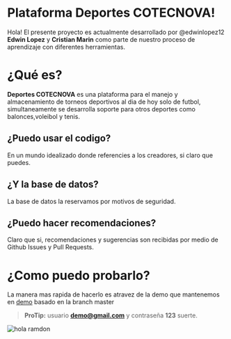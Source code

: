 # Plataforma Deportes COTECNOVA!

Hola! El presente proyecto es actualmente desarrollado por  @edwinlopez12 **Edwin Lopez** y **Cristian Marin** como parte de nuestro proceso de aprendizaje con diferentes herramientas.


# ¿Qué es?

 **Deportes COTECNOVA** es una plataforma para el manejo y almacenamiento de torneos deportivos al dia de hoy solo de futbol, simultaneamente se desarrolla soporte para otros deportes como balonces,voleibol y tenis. 

## ¿Puedo usar el codigo?

En un mundo idealizado donde referencies a los creadores, si claro que puedes.

## ¿Y la base de datos?

La base de datos la reservamos por motivos de seguridad.

## ¿Puedo hacer recomendaciones?

Claro que si, recomendaciones y sugerencias son recibidas por medio de Github Issues y Pull Requests.

# ¿Como puedo probarlo?

La manera mas rapida de hacerlo es atravez de la demo que mantenemos en [demo](http://deportes.mipropia.com/?i=1) basado en la branch master

> **ProTip:** usuario **demo@gmail.com** y contraseña **123** suerte.

![hola ramdon](https://media.giphy.com/media/Lny6Rw04nsOOc/giphy.gif)

<!--stackedit_data:
eyJoaXN0b3J5IjpbLTExNzA0MTEyMjldfQ==
-->